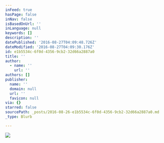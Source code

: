 ```yaml
---
inFeed: true
hasPage: false
inNav: false
isBasedOnUrl: ''
inLanguage: null
keywords: []
description: ''
datePublished: '2016-08-27T04:09:48.726Z'
dateModified: '2016-08-27T04:09:30.176Z'
id: e1b5534c-6f0d-4356-9cb2-32d66a2887a0
title: ''
author:
  - name: ''
    url: ''
authors: []
publisher:
  name: ''
  domain: null
  url: ''
  favicon: null
via: {}
starred: false
sourcePath: _posts/2016-08-26-e1b5534c-6f0d-4356-9cb2-32d66a2887a0.md
_type: Blurb

---
```

![](https://the-grid-user-content.s3-us-west-2.amazonaws.com/e3a43098-8e9e-4987-a33a-ae91dc137ec2.jpg)